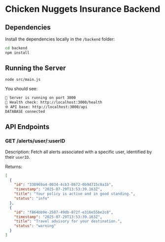 # Chicken Nuggets Insurance Backend

## Dependencies

Install the dependencies locally in the `/backend` folder:

```bash
cd backend
npm install
```

## Running the Server

```bash
node src/main.js
```

You should see:

```bash
🚀 Server is running on port 3000
📱 Health check: http://localhost:3000/health
🌐 API base: http://localhost:3000/api
DATABASE connected
```

## API Endpoints

### GET /alerts/user/:userID

Description:
Fetch all alerts associated with a specific user, identified by their `userID`.

Returns:

```json
[
  {
    "id": "338969a4-0034-4cb3-8672-0b9d715c8a1b",
    "timestamp": "2025-07-29T13:53:39.163Z",
    "title": "Your policy is active and in good standing.",
    "status": "info"
  },
  {
    "id": "f864bb9e-2587-49db-872f-e316e55be2c8",
    "timestamp": "2025-07-29T13:53:39.163Z",
    "title": "Travel advisory for your destination.",
    "status": "warning"
  }
]

```
